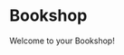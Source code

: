 <!DOCTYPE html>

<html>
<head>
  <meta http-equiv="Content-Type" content="text/html; charset=utf-8"/>
</head>

<body>
<h1>Bookshop</h1>
<!-- Change this code here by copy and pasting your template on line 15 -->
<p>Welcome to your Bookshop!</p>

</body>
</html>
